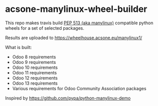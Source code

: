 # acsone-manylinux-wheel-builder

This repo makes travis build
[PEP 513 (aka manylinux)](https://www.python.org/dev/peps/pep-0513/)
compatible python wheels for a set of selected packages.

Results are uploaded to https://wheelhouse.acsone.eu/manylinux1/

What is built:
* Odoo 8 requirements
* Odoo 9 requirements
* Odoo 10 requirements
* Odoo 11 requirements
* Odoo 12 requirements
* Odoo 13 requirements
* Various requirements for Odoo Community Association packages

Inspired by https://github.com/pypa/python-manylinux-demo

